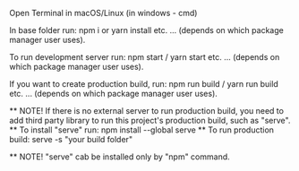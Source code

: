 Open Terminal in macOS/Linux (in windows - cmd)

In base folder run: npm i or yarn install etc. ... (depends on which package manager user uses).

To run development server run: npm start / yarn start etc. ... (depends on which package manager user uses).

If you want to create production build, run: npm run build / yarn run build etc. ... (depends on which package manager user uses).

** NOTE! If there is no external server to run production build, you need to add third party library to run this project's production build, such as "serve". ** To install "serve" run: npm install --global serve ** To run production build: serve -s "your build folder"

** NOTE! "serve" cab be installed only by "npm" command.